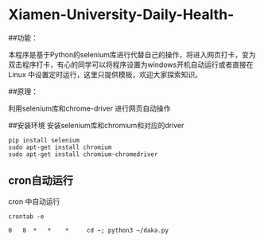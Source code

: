 # Xiamen-University-Daily-Health-
##功能：

本程序是基于Python的selenium库进行代替自己的操作，将进入网页打卡，变为双击程序打卡，有心的同学可以将程序设置为windows开机自动运行或者直接在Linux 中设置定时运行，这里只提供模板，欢迎大家探索知识。

##原理：

利用selenium库和chrome-driver 进行网页自动操作

##安装环境
安装selenium库和chromium和对应的driver
```
pip install selenium
sudo apt-get install chromium
sudo apt-get install chromium-chromedriver
```
## cron自动运行

cron 中自动运行

```
crontab -e

0   8  *   *    *     cd ~; python3 ~/daka.py
```

